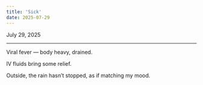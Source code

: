 ```yaml
---
title: 'Sick'
date: 2025-07-29
---
```


July 29, 2025

---

Viral fever — body heavy, drained.

IV fluids bring some relief.

Outside, the rain hasn’t stopped, as if matching my mood.
